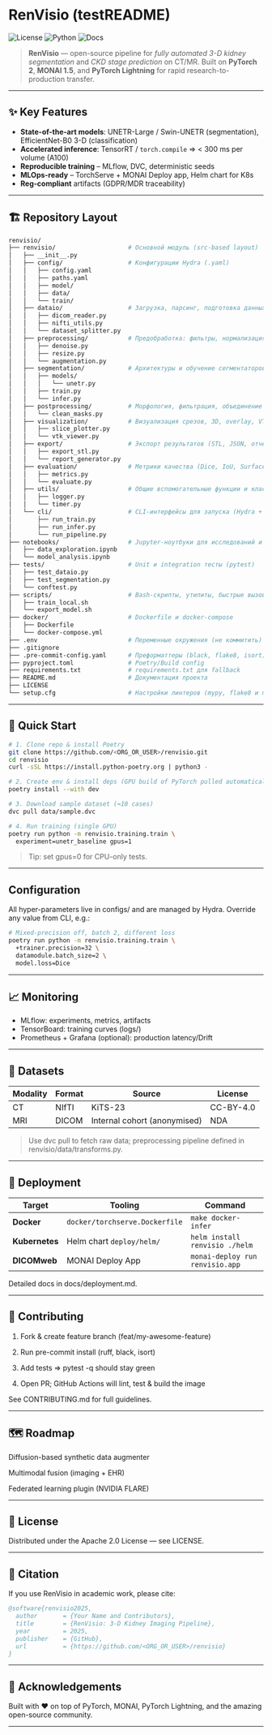 # RenVisio (testREADME)

![License](https://img.shields.io/github/license/<ORG_OR_USER>/renvisio)
![Python](https://img.shields.io/badge/python-3.12+-blue)
![Docs](https://img.shields.io/badge/docs-latest-brightgreen)

> **RenVisio** — open-source pipeline for *fully automated 3-D kidney segmentation* and *CKD stage prediction* on CT/MR. Built on **PyTorch 2**, **MONAI 1.5**, and **PyTorch Lightning** for rapid research-to-production transfer.

---

## ✨ Key Features
- **State-of-the-art models**: UNETR-Large / Swin-UNETR (segmentation), EfficientNet-B0 3-D (classification)  
- **Accelerated inference**: TensorRT / `torch.compile` ⇒ < 300 ms per volume (A100)  
- **Reproducible training** – MLflow, DVC, deterministic seeds  
- **MLOps-ready** – TorchServe + MONAI Deploy app, Helm chart for K8s  
- **Reg-compliant** artifacts (GDPR/MDR traceability)

---

## 🏗️ Repository Layout
```bash
renvisio/
├── renvisio/                    # Основной модуль (src-based layout)
│   ├── __init__.py
│   ├── config/                  # Конфигурации Hydra (.yaml)
│   │   ├── config.yaml
│   │   ├── paths.yaml
│   │   ├── model/
│   │   ├── data/
│   │   └── train/
│   ├── dataio/                  # Загрузка, парсинг, подготовка данных (DICOM, NIfTI)
│   │   ├── dicom_reader.py
│   │   ├── nifti_utils.py
│   │   └── dataset_splitter.py
│   ├── preprocessing/           # Предобработка: фильтры, нормализация, аугментации
│   │   ├── denoise.py
│   │   ├── resize.py
│   │   └── augmentation.py
│   ├── segmentation/            # Архитектуры и обучение сегментаторов (UNETR и др.)
│   │   ├── models/
│   │   │   └── unetr.py
│   │   ├── train.py
│   │   └── infer.py
│   ├── postprocessing/          # Морфология, фильтрация, объединение масок
│   │   └── clean_masks.py
│   ├── visualization/           # Визуализация срезов, 3D, overlay, VTK
│   │   ├── slice_plotter.py
│   │   └── vtk_viewer.py
│   ├── export/                  # Экспорт результатов (STL, JSON, отчёты)
│   │   ├── export_stl.py
│   │   └── report_generator.py
│   ├── evaluation/              # Метрики качества (Dice, IoU, Surface DSC)
│   │   ├── metrics.py
│   │   └── evaluate.py
│   ├── utils/                   # Общие вспомогательные функции и классы
│   │   ├── logger.py
│   │   └── timer.py
│   └── cli/                     # CLI-интерфейсы для запуска (Hydra + argparse)
│       ├── run_train.py
│       ├── run_infer.py
│       └── run_pipeline.py
├── notebooks/                   # Jupyter-ноутбуки для исследований и анализа
│   ├── data_exploration.ipynb
│   └── model_analysis.ipynb
├── tests/                       # Unit и integration тесты (pytest)
│   ├── test_dataio.py
│   ├── test_segmentation.py
│   └── conftest.py
├── scripts/                     # Bash-скрипты, утилиты, быстрые вызовы
│   ├── train_local.sh
│   └── export_model.sh
├── docker/                      # Dockerfile и docker-compose
│   ├── Dockerfile
│   └── docker-compose.yml
├── .env                         # Переменные окружения (не коммитить)
├── .gitignore
├── .pre-commit-config.yaml      # Преформаттеры (black, flake8, isort)
├── pyproject.toml               # Poetry/Build config
├── requirements.txt             # requirements.txt для fallback
├── README.md                    # Документация проекта
├── LICENSE
└── setup.cfg                    # Настройки линтеров (mypy, flake8 и пр.)

```

---

## 🚀 Quick Start

```bash
# 1. Clone repo & install Poetry
git clone https://github.com/<ORG_OR_USER>/renvisio.git
cd renvisio
curl -sSL https://install.python-poetry.org | python3 -

# 2. Create env & install deps (GPU build of PyTorch pulled automatically)
poetry install --with dev

# 3. Download sample dataset (≈10 cases)
dvc pull data/sample.dvc

# 4. Run training (single GPU)
poetry run python -m renvisio.training.train \
  experiment=unetr_baseline gpus=1
```
> Tip: set gpus=0 for CPU-only tests.

---
## Configuration
All hyper-parameters live in configs/ and are managed by Hydra.
Override any value from CLI, e.g.:
```bash
# Mixed-precision off, batch 2, different loss
poetry run python -m renvisio.training.train \
  +trainer.precision=32 \
  datamodule.batch_size=2 \
  model.loss=Dice
```
---

## 📈 Monitoring
- MLflow: experiments, metrics, artifacts
- TensorBoard: training curves (logs/)
- Prometheus + Grafana (optional): production latency/Drift

---
## 🏥 Datasets

| Modality | Format | Source                       | License   |
| -------- | ------ | ---------------------------- | --------- |
| CT       | NIfTI  | KiTS-23                      | CC-BY-4.0 |
| MRI      | DICOM  | Internal cohort (anonymised) | NDA       |

> Use dvc pull to fetch raw data; preprocessing pipeline defined in renvisio/data/transforms.py.

---
## 🔧 Deployment

| Target         | Tooling                        | Command                         |
| -------------- | ------------------------------ | ------------------------------- |
| **Docker**     | `docker/torchserve.Dockerfile` | `make docker-infer`             |
| **Kubernetes** | Helm chart `deploy/helm/`      | `helm install renvisio ./helm`  |
| **DICOMweb**   | MONAI Deploy App               | `monai-deploy run renvisio.app` |

Detailed docs in docs/deployment.md.


---
## 🤝 Contributing
1. Fork & create feature branch (feat/my-awesome-feature)

2. Run pre-commit install (ruff, black, isort)

3. Add tests ⇒ pytest -q should stay green

4. Open PR; GitHub Actions will lint, test & build the image

See CONTRIBUTING.md for full guidelines.

---
## 🗺️ Roadmap
 Diffusion-based synthetic data augmenter

 Multimodal fusion (imaging + EHR)

 Federated learning plugin (NVIDIA FLARE)


---
## 📜 License
Distributed under the Apache 2.0 License — see LICENSE.


---
## 📄 Citation
If you use RenVisio in academic work, please cite:
```bibtex
@software{renvisio2025,
  author       = {Your Name and Contributors},
  title        = {RenVisio: 3-D Kidney Imaging Pipeline},
  year         = 2025,
  publisher    = {GitHub},
  url          = {https://github.com/<ORG_OR_USER>/renvisio}
}
```


---

## 🙏 Acknowledgements
Built with ❤️ on top of PyTorch, MONAI, PyTorch Lightning, and the amazing open-source community.

---





















